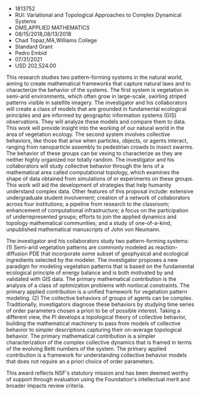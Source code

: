 
* 1813752
* RUI: Variational and Topological Approaches to Complex Dynamical Systems
* DMS,APPLIED MATHEMATICS
* 08/15/2018,08/13/2018
* Chad Topaz,MA,Williams College
* Standard Grant
* Pedro Embid
* 07/31/2021
* USD 202,524.00

This research studies two pattern-forming systems in the natural world, aiming
to create mathematical frameworks that capture natural laws and to characterize
the behavior of the systems. The first system is vegetation in semi-arid
environments, which often grow in large-scale, swirling striped patterns visible
in satellite imagery. The investigator and his collaborators will create a class
of models that are grounded in fundamental ecological principles and are
informed by geographic information systems (GIS) observations. They will analyze
these models and compare them to data. This work will provide insight into the
working of our natural world in the area of vegetation ecology. The second
system involves collective behaviors, like those that arise when particles,
objects, or agents interact, ranging from nanoparticle assembly to pedestrian
crowds to insect swarms. The behavior of these groups can be vexing to
characterize as they are neither highly organized nor totally random. The
investigator and his collaborators will study collective behavior through the
lens of a mathematical area called computational topology, which examines the
shape of data obtained from simulations of or experiments on these groups. This
work will aid the development of strategies that help humanity understand
complex data. Other features of this proposal include: extensive undergraduate
student involvement; creation of a network of collaborators across four
institutions; a pipeline from research to the classroom; enhancement of
computational infrastructure; a focus on the participation of underrepresented
groups; efforts to join the applied dynamics and topology mathematical
communities; and a study of one-of-a-kind, unpublished mathematical manuscripts
of John von Neumann.

The investigator and his collaborators study two pattern-forming systems: (1)
Semi-arid vegetation patterns are commonly modeled as reaction-diffusion PDE
that incorporate some subset of geophysical and ecological ingredients selected
by the modeler. The investigator proposes a new paradigm for modeling vegetation
patterns that is based on the fundamental ecological principle of energy balance
and is both motivated by and validated with GIS data. The primary mathematical
contribution is the analysis of a class of optimization problems with nonlocal
constraints. The primary applied contribution is a unified framework for
vegetation pattern modeling. (2) The collective behaviors of groups of agents
can be complex. Traditionally, investigators diagnose these behaviors by
studying time series of order parameters chosen a priori to be of possible
interest. Taking a different view, the Pl develops a topological theory of
collective behavior, building the mathematical machinery to pass from models of
collective behavior to simpler descriptions capturing their on-average
topological behavior. The primary mathematical contribution is a simpler
characterization of the complex collective dynamics that is framed in terms of
the evolving Betti numbers of the system. The primary applied contribution is a
framework for understanding collective behavior models that does not require an
a priori choice of order parameters.

This award reflects NSF's statutory mission and has been deemed worthy of
support through evaluation using the Foundation's intellectual merit and broader
impacts review criteria.
